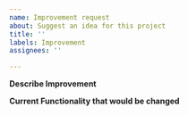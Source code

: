 ```yaml
---
name: Improvement request
about: Suggest an idea for this project
title: ''
labels: Improvement
assignees: ''

---
```


**Describe Improvement**


**Current Functionality that would be changed**
